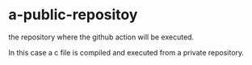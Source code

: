 # a-public-repositoy

the repository where the github action will be executed. 

In this case a c file is compiled and executed from a private repository.
